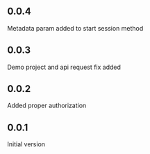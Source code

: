 ## 0.0.4
Metadata param added to start session method

## 0.0.3
Demo project and api request fix added

## 0.0.2
Added proper authorization

## 0.0.1
Initial version

